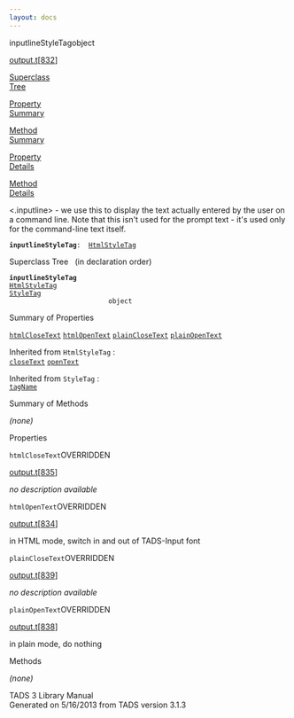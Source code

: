 ```yaml
---
layout: docs
---
```

<span class="title">inputlineStyleTag</span><span class="type">object</span>

[output.t](../file/output.t.html)\[[832](../source/output.t.html#832)\]

[Superclass  
Tree](#_SuperClassTree_)

[Property  
Summary](#_PropSummary_)

[Method  
Summary](#_MethodSummary_)

[Property  
Details](#_Properties_)

[Method  
Details](#_Methods_)



\<.inputline\> - we use this to display the text actually entered by the
user on a command line. Note that this isn't used for the prompt text -
it's used only for the command-line text itself.

**`inputlineStyleTag`**` :   `[`HtmlStyleTag`](../object/HtmlStyleTag.html)



<span id="_SuperClassTree_"></span>



<span class="hdln">Superclass Tree</span>   (in declaration order)



**`inputlineStyleTag`**  
[`HtmlStyleTag`](../object/HtmlStyleTag.html)  
[`StyleTag`](../object/StyleTag.html)  
`                         object`  
<span id="_PropSummary_"></span>



<span class="hdln">Summary of Properties</span>  



[`htmlCloseText`](#htmlCloseText) [`htmlOpenText`](#htmlOpenText) [`plainCloseText`](#plainCloseText) [`plainOpenText`](#plainOpenText)

Inherited from `HtmlStyleTag` :  
[`closeText`](../object/HtmlStyleTag.html#closeText) [`openText`](../object/HtmlStyleTag.html#openText)

Inherited from `StyleTag` :  
[`tagName`](../object/StyleTag.html#tagName)

<span id="_MethodSummary_"></span>



<span class="hdln">Summary of Methods</span>  


*(none)* <span id="_Properties_"></span>



<span class="hdln">Properties</span>  



<span id="htmlCloseText"></span>

`htmlCloseText`<span class="rem">OVERRIDDEN</span>

[output.t](../file/output.t.html)\[[835](../source/output.t.html#835)\]



*no description available*



<span id="htmlOpenText"></span>

`htmlOpenText`<span class="rem">OVERRIDDEN</span>

[output.t](../file/output.t.html)\[[834](../source/output.t.html#834)\]



in HTML mode, switch in and out of TADS-Input font



<span id="plainCloseText"></span>

`plainCloseText`<span class="rem">OVERRIDDEN</span>

[output.t](../file/output.t.html)\[[839](../source/output.t.html#839)\]



*no description available*



<span id="plainOpenText"></span>

`plainOpenText`<span class="rem">OVERRIDDEN</span>

[output.t](../file/output.t.html)\[[838](../source/output.t.html#838)\]



in plain mode, do nothing



<span id="_Methods_"></span>



<span class="hdln">Methods</span>  



*(none)*



TADS 3 Library Manual  
Generated on 5/16/2013 from TADS version 3.1.3


